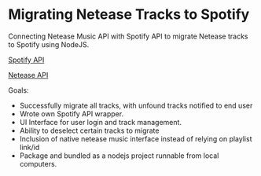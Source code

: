 # Migrating Netease Tracks to Spotify

Connecting Netease Music API with Spotify API to migrate Netease tracks to Spotify using 
NodeJS. 

[Spotify API](https://developer.spotify.com/documentation/web-api/)

[Netease API](https://binaryify.github.io/NeteaseCloudMusicApi/#/)

Goals:
- Successfully migrate all tracks, with unfound tracks notified to end user
- Wrote own Spotify API wrapper. 
- UI Interface for user login and track management. 
- Ability to deselect certain tracks to migrate 
- Inclusion of native netease music interface instead of relying on playlist link/id
- Package and bundled as a nodejs project runnable from local computers. 


